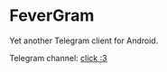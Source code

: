 # FeverGram

Yet another Telegram client for Android.

Telegram channel: [click :3](https://t.me/fevergramoffc)